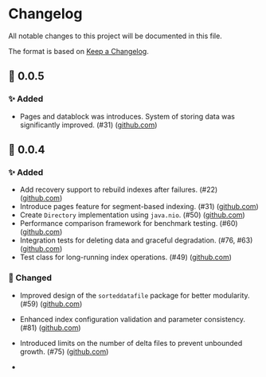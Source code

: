 # Changelog

All notable changes to this project will be documented in this file.

The format is based on [Keep a Changelog](https://keepachangelog.com/en/1.1.0/).

## 🚧 0.0.5

### ✨ Added

- Pages and datablock was introduces. System of storing data was significantly improved. (#31) ([github.com](https://github.com/jajir/HestiaStore/issues))


## 🚧 0.0.4

### ✨ Added

- Add recovery support to rebuild indexes after failures. (#22) ([github.com](https://github.com/jajir/HestiaStore/issues))
- Introduce pages feature for segment-based indexing. (#31) ([github.com](https://github.com/jajir/HestiaStore/issues))
- Create `Directory` implementation using `java.nio`. (#50) ([github.com](https://github.com/jajir/HestiaStore/issues))
- Performance comparison framework for benchmark testing. (#60) ([github.com](https://github.com/jajir/HestiaStore/issues))
- Integration tests for deleting data and graceful degradation. (#76, #63) ([github.com](https://github.com/jajir/HestiaStore/issues))
- Test class for long-running index operations. (#49) ([github.com](https://github.com/jajir/HestiaStore/issues))

### 🔧 Changed

- Improved design of the `sorteddatafile` package for better modularity. (#59) ([github.com](https://github.com/jajir/HestiaStore/issues))
- Enhanced index configuration validation and parameter consistency. (#81) ([github.com](https://github.com/jajir/HestiaStore/commits/main/))
- Introduced limits on the number of delta files to prevent unbounded growth. (#75) ([github.com](https://github.com/jajir/HestiaStore/issues))

-
